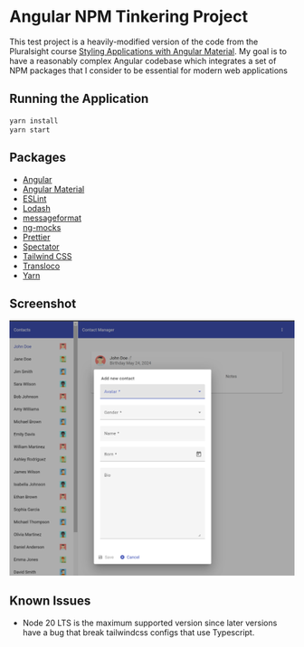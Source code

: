 # Angular NPM Tinkering Project

This test project is a heavily-modified version of the code from the Pluralsight course [Styling Applications with Angular Material](https://www.pluralsight.com/courses/angular-material). My goal is to have a reasonably complex Angular codebase which integrates a set of NPM packages that I consider to be essential for modern web applications

## Running the Application

```shell
yarn install
yarn start
```

## Packages

- [Angular](https://angular.dev/)
- [Angular Material](https://material.angular.io/)
- [ESLint](https://eslint.org/)
- [Lodash](https://lodash.com/)
- [messageformat](https://messageformat.github.io/messageformat/)
- [ng-mocks](https://ng-mocks.sudo.eu/)
- [Prettier](https://prettier.io/)
- [Spectator](https://ngneat.github.io/spectator/)
- [Tailwind CSS](https://tailwindcss.com/)
- [Transloco](https://jsverse.github.io/transloco/)
- [Yarn](https://yarnpkg.com/)

## Screenshot

![Angular NPM Tinkering Project Preview](screenshots/preview.png)

## Known Issues

- Node 20 LTS is the maximum supported version since later versions have a bug that break tailwindcss configs that use Typescript.
